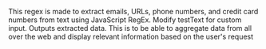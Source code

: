 This regex is made to extract emails, URLs, phone numbers, and credit card numbers from text using JavaScript RegEx. Modify testText for custom input. Outputs extracted data. This is to be able to  aggregate data from all over the web and display relevant information based on the user's request